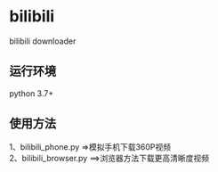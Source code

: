 # bilibili
bilibili downloader

## 运行环境
python 3.7+

## 使用方法
1、bilibili_phone.py =>模拟手机下载360P视频  
2、bilibili_browser.py ==>浏览器方法下载更高清晰度视频
